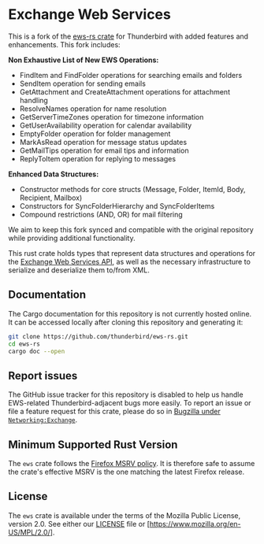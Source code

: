 # Exchange Web Services

This is a fork of the [ews-rs crate](https://github.com/thunderbird/ews-rs) for Thunderbird with added features and enhancements. This fork includes:

**Non Exhaustive List of New EWS Operations:**
- FindItem and FindFolder operations for searching emails and folders
- SendItem operation for sending emails
- GetAttachment and CreateAttachment operations for attachment handling
- ResolveNames operation for name resolution
- GetServerTimeZones operation for timezone information
- GetUserAvailability operation for calendar availability
- EmptyFolder operation for folder management
- MarkAsRead operation for message status updates
- GetMailTips operation for email tips and information
- ReplyToItem operation for replying to messages

**Enhanced Data Structures:**
- Constructor methods for core structs (Message, Folder, ItemId, Body, Recipient, Mailbox)
- Constructors for SyncFolderHierarchy and SyncFolderItems
- Compound restrictions (AND, OR) for mail filtering

We aim to keep this fork synced and compatible with the original repository while providing additional functionality.

This rust crate holds types that represent data structures and operations for
the [Exchange Web Services
API](https://learn.microsoft.com/en-us/exchange/client-developer/web-service-reference/ews-reference-for-exchange),
as well as the necessary infrastructure to serialize and deserialize them
to/from XML.

## Documentation

The Cargo documentation for this repository is not currently hosted online. It
can be accessed locally after cloning this repository and generating it:

```bash
git clone https://github.com/thunderbird/ews-rs.git
cd ews-rs
cargo doc --open
```

## Report issues

The GitHub issue tracker for this repository is disabled to help us handle
EWS-related Thunderbird-adjacent bugs more easily. To report an issue or file a
feature request for this crate, please do so in [Bugzilla under
`Networking:Exchange`](https://bugzilla.mozilla.org/enter_bug.cgi?product=MailNews%20Core&component=Networking:%20Exchange).

## Minimum Supported Rust Version

The `ews` crate follows the [Firefox MSRV policy](https://firefox-source-docs.mozilla.org/writing-rust-code/update-policy.html#minimum-supported-rust-version).
It is therefore safe to assume the crate's effective MSRV is the one matching
the latest Firefox release.

## License

The `ews` crate is available under the terms of the Mozilla Public License,
version 2.0. See either our [LICENSE](LICENSE) file or [https://www.mozilla.org/en-US/MPL/2.0/].

